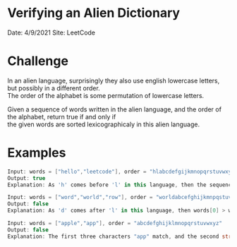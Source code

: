 # Verifying an Alien Dictionary
Date: 4/9/2021
Site: LeetCode

# Challenge
In an alien language, surprisingly they also use english lowercase letters, but possibly in a different order.  
The order of the alphabet is some permutation of lowercase letters.

Given a sequence of words written in the alien language, and the order of the alphabet, return true if and only if  
the given words are sorted lexicographicaly in this alien language.

# Examples
```C#
Input: words = ["hello","leetcode"], order = "hlabcdefgijkmnopqrstuvwxyz"
Output: true
Explanation: As 'h' comes before 'l' in this language, then the sequence is sorted.
```
```C#
Input: words = ["word","world","row"], order = "worldabcefghijkmnpqstuvxyz"
Output: false
Explanation: As 'd' comes after 'l' in this language, then words[0] > words[1], hence the sequence is unsorted.
```
```C#
Input: words = ["apple","app"], order = "abcdefghijklmnopqrstuvwxyz"
Output: false
Explanation: The first three characters "app" match, and the second string is shorter (in size.)
```
